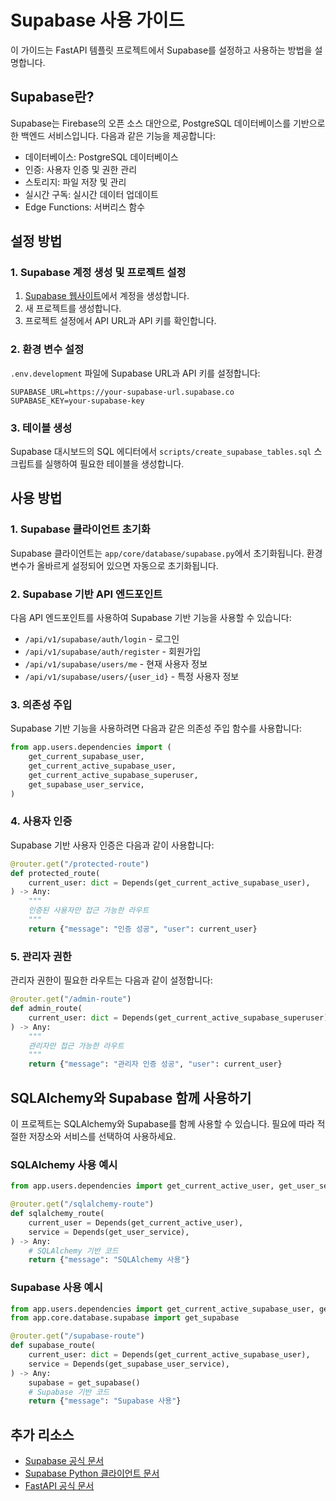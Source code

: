 # Supabase 사용 가이드

이 가이드는 FastAPI 템플릿 프로젝트에서 Supabase를 설정하고 사용하는 방법을 설명합니다.

## Supabase란?

Supabase는 Firebase의 오픈 소스 대안으로, PostgreSQL 데이터베이스를 기반으로 한 백엔드 서비스입니다. 다음과 같은 기능을 제공합니다:

- 데이터베이스: PostgreSQL 데이터베이스
- 인증: 사용자 인증 및 권한 관리
- 스토리지: 파일 저장 및 관리
- 실시간 구독: 실시간 데이터 업데이트
- Edge Functions: 서버리스 함수

## 설정 방법

### 1. Supabase 계정 생성 및 프로젝트 설정

1. [Supabase 웹사이트](https://supabase.com/)에서 계정을 생성합니다.
2. 새 프로젝트를 생성합니다.
3. 프로젝트 설정에서 API URL과 API 키를 확인합니다.

### 2. 환경 변수 설정

`.env.development` 파일에 Supabase URL과 API 키를 설정합니다:

```
SUPABASE_URL=https://your-supabase-url.supabase.co
SUPABASE_KEY=your-supabase-key
```

### 3. 테이블 생성

Supabase 대시보드의 SQL 에디터에서 `scripts/create_supabase_tables.sql` 스크립트를 실행하여 필요한 테이블을 생성합니다.

## 사용 방법

### 1. Supabase 클라이언트 초기화

Supabase 클라이언트는 `app/core/database/supabase.py`에서 초기화됩니다. 환경 변수가 올바르게 설정되어 있으면 자동으로 초기화됩니다.

### 2. Supabase 기반 API 엔드포인트

다음 API 엔드포인트를 사용하여 Supabase 기반 기능을 사용할 수 있습니다:

- `/api/v1/supabase/auth/login` - 로그인
- `/api/v1/supabase/auth/register` - 회원가입
- `/api/v1/supabase/users/me` - 현재 사용자 정보
- `/api/v1/supabase/users/{user_id}` - 특정 사용자 정보

### 3. 의존성 주입

Supabase 기반 기능을 사용하려면 다음과 같은 의존성 주입 함수를 사용합니다:

```python
from app.users.dependencies import (
    get_current_supabase_user,
    get_current_active_supabase_user,
    get_current_active_supabase_superuser,
    get_supabase_user_service,
)
```

### 4. 사용자 인증

Supabase 기반 사용자 인증은 다음과 같이 사용합니다:

```python
@router.get("/protected-route")
def protected_route(
    current_user: dict = Depends(get_current_active_supabase_user),
) -> Any:
    """
    인증된 사용자만 접근 가능한 라우트
    """
    return {"message": "인증 성공", "user": current_user}
```

### 5. 관리자 권한

관리자 권한이 필요한 라우트는 다음과 같이 설정합니다:

```python
@router.get("/admin-route")
def admin_route(
    current_user: dict = Depends(get_current_active_supabase_superuser),
) -> Any:
    """
    관리자만 접근 가능한 라우트
    """
    return {"message": "관리자 인증 성공", "user": current_user}
```

## SQLAlchemy와 Supabase 함께 사용하기

이 프로젝트는 SQLAlchemy와 Supabase를 함께 사용할 수 있습니다. 필요에 따라 적절한 저장소와 서비스를 선택하여 사용하세요.

### SQLAlchemy 사용 예시

```python
from app.users.dependencies import get_current_active_user, get_user_service

@router.get("/sqlalchemy-route")
def sqlalchemy_route(
    current_user = Depends(get_current_active_user),
    service = Depends(get_user_service),
) -> Any:
    # SQLAlchemy 기반 코드
    return {"message": "SQLAlchemy 사용"}
```

### Supabase 사용 예시

```python
from app.users.dependencies import get_current_active_supabase_user, get_supabase_user_service
from app.core.database.supabase import get_supabase

@router.get("/supabase-route")
def supabase_route(
    current_user: dict = Depends(get_current_active_supabase_user),
    service = Depends(get_supabase_user_service),
) -> Any:
    supabase = get_supabase()
    # Supabase 기반 코드
    return {"message": "Supabase 사용"}
```

## 추가 리소스

- [Supabase 공식 문서](https://supabase.com/docs)
- [Supabase Python 클라이언트 문서](https://supabase.com/docs/reference/python/introduction)
- [FastAPI 공식 문서](https://fastapi.tiangolo.com/) 